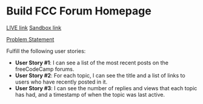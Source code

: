 # Build FCC Forum Homepage

[LIVE link]()
[Sandbox link]()

[Problem Statement](https://www.freecodecamp.org/learn/coding-interview-prep/take-home-projects/build-a-freecodecamp-forum-homepage)

Fulfill the following user stories:

* **User Story #1**: I can see a list of the most recent posts on the freeCodeCamp forums.
* **User Story #2**: For each topic, I can see the title and a list of links to users who have recently posted in it.
* **User Story #3**: I can see the number of replies and views that each topic has had, and a timestamp of when the topic was last active.
